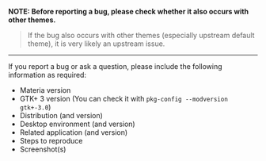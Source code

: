 **NOTE: Before reporting a bug, please check whether it also occurs with other themes.**
> If the bug also occurs with other themes (especially upstream default theme),
it is very likely an upstream issue.

- - - - - - - - - - - - - - - - - - - - - - - - - - - - - - - - - - - - - - - - - - - - -

If you report a bug or ask a question, please include the following information as required:
- Materia version
- GTK+ 3 version (You can check it with `pkg-config --modversion gtk+-3.0`)
- Distribution (and version)
- Desktop environment (and version)
- Related application (and version)
- Steps to reproduce
- Screenshot(s)

